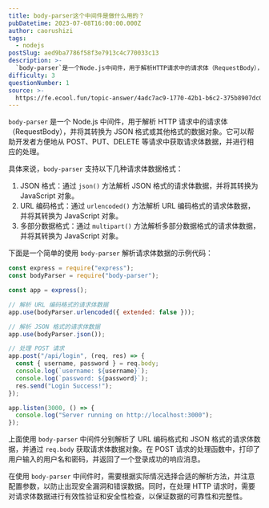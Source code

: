 ```yaml
---
title: body-parser这个中间件是做什么用的？
pubDatetime: 2023-07-08T16:00:00.000Z
author: caorushizi
tags:
  - nodejs
postSlug: aed9ba7786f58f3e7913c4c770033c13
description: >-
  `body-parser`是一个Node.js中间件，用于解析HTTP请求中的请求体（RequestBody），并将其转换为JSON格式或其他格式的数据对象。它可以帮助开发者方便地从POST、PUT、
difficulty: 3
questionNumber: 1
source: >-
  https://fe.ecool.fun/topic-answer/4adc7ac9-1770-42b1-b6c2-375b8907dc0a?orderBy=updateTime&order=desc&tagId=18
---
```


`body-parser` 是一个 Node.js 中间件，用于解析 HTTP 请求中的请求体（RequestBody），并将其转换为 JSON 格式或其他格式的数据对象。它可以帮助开发者方便地从 POST、PUT、DELETE 等请求中获取请求体数据，并进行相应的处理。

具体来说，`body-parser` 支持以下几种请求体数据格式：

1.  JSON 格式：通过 `json()` 方法解析 JSON 格式的请求体数据，并将其转换为 JavaScript 对象。
2.  URL 编码格式：通过 `urlencoded()` 方法解析 URL 编码格式的请求体数据，并将其转换为 JavaScript 对象。
3.  多部分数据格式：通过 `multipart()` 方法解析多部分数据格式的请求体数据，并将其转换为 JavaScript 对象。

下面是一个简单的使用 `body-parser` 解析请求体数据的示例代码：

```javascript
const express = require("express");
const bodyParser = require("body-parser");

const app = express();

// 解析 URL 编码格式的请求体数据
app.use(bodyParser.urlencoded({ extended: false }));

// 解析 JSON 格式的请求体数据
app.use(bodyParser.json());

// 处理 POST 请求
app.post("/api/login", (req, res) => {
  const { username, password } = req.body;
  console.log(`username: ${username}`);
  console.log(`password: ${password}`);
  res.send("Login Success!");
});

app.listen(3000, () => {
  console.log("Server running on http://localhost:3000");
});
```

上面使用 `body-parser` 中间件分别解析了 URL 编码格式和 JSON 格式的请求体数据，并通过 `req.body` 获取请求体数据对象。在 POST 请求的处理函数中，打印了用户输入的用户名和密码，并返回了一个登录成功的响应消息。

在使用 `body-parser` 中间件时，需要根据实际情况选择合适的解析方法，并注意配置参数，以防止出现安全漏洞和错误数据。同时，在处理 HTTP 请求时，需要对请求体数据进行有效性验证和安全性检查，以保证数据的可靠性和完整性。
